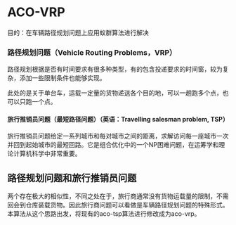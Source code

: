 # ACO-VRP
  目的：在车辆路径规划问题上应用蚁群算法进行解决
### 路径规划问题（Vehicle Routing Problems，VRP）
路径规划根据是否有时间要求有很多种类型，有的包含投递要求的时间窗，较为复杂，添加一些限制条件也能够实现。

此处的是关于单台车，运载一定量的货物递送各个目的地，可以一趟跑多个点，也可以只跑一个点。

#### 旅行推销员问题（最短路径问题）（英语：Travelling salesman problem, TSP）
旅行推销员问题给定一系列城市和每对城市之间的距离，求解访问每一座城市一次并回到起始城市的最短回路。它是组合优化中的一个NP困难问题，在运筹学和理论计算机科学中非常重要。

## 路径规划问题和旅行推销员问题
两个存在极大的相似性，不同之处在于，旅行商通常没有货物运载量的限制，不需回会到仓库装载货物。因此旅行商问题可以看做是车辆路径规划问题的特殊形式。本算法从这个思路出发，将现有的aco-tsp算法进行修改成为aco-vrp。
